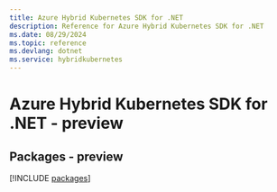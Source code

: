 ```yaml
---
title: Azure Hybrid Kubernetes SDK for .NET
description: Reference for Azure Hybrid Kubernetes SDK for .NET
ms.date: 08/29/2024
ms.topic: reference
ms.devlang: dotnet
ms.service: hybridkubernetes
---
```

# Azure Hybrid Kubernetes SDK for .NET - preview
## Packages - preview
[!INCLUDE [packages](hybrid-kubernetes-index.md)]